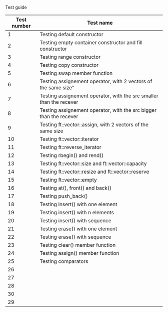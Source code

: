 Test guide

| Test number	| Test name |
| --------------|-----------|
|1 				| Testing default constructor| 
|2 				| Testing empty container constructor and fill constructor
|3 				| Testing range constructor
|4 				| Testing copy constructor
|5 				| Testing swap member function
|6 				| Testing assignement operator, with 2 vectors of the same size"
|7 				| Testing assignement operator, with the src smaller than the recever
|8 				| Testing assignement operator, with the src bigger than the recever
|9 				| Testing ft::vector::assign, with 2 vectors of the same size
|10				| Testing ft::vector::iterator
|11				| Testing ft::reverse_iterator
|12				| Testing rbegin() and rend()
|13				| Testing ft::vector::size and ft::vector::capacity
|14				| Testing ft::vector::resize and ft::vector::reserve
|15				| Testing ft::vector::empty
|16				| Testing at(), front() and back()
|17				| Testing push_back()
|18				| Testing insert() with one element
|19				| Testing insert() with n elements
|20				| Testing insert() with sequence
|21				| Testing erase() with one element
|22				| Testing erase() with sequence
|23				| Testing clear() member function
|24				| Testing assign() member function
|25				| Testing comparators
|26				| 
|27				| 
|28				| 
|30				| 
|29				| 


